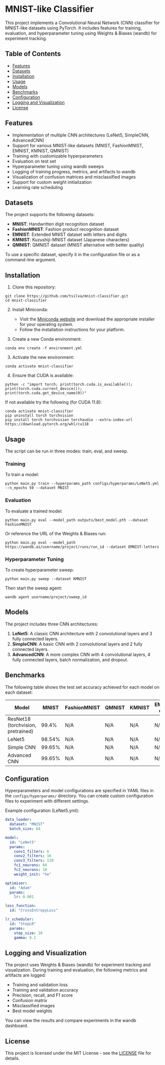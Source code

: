 # MNIST-like Classifier

This project implements a Convolutional Neural Network (CNN) classifier for MNIST-like datasets using PyTorch. It includes features for training, evaluation, and hyperparameter tuning using Weights & Biases (wandb) for experiment tracking.

## Table of Contents

- [Features](#features)
- [Datasets](#datasets)
- [Installation](#installation)
- [Usage](#usage)
- [Models](#models)
- [Benchmarks](#benchmarks)
- [Configuration](#configuration)
- [Logging and Visualization](#logging-and-visualization)
- [License](#license)

## Features

- Implementation of multiple CNN architectures (LeNet5, SimpleCNN, AdvancedCNN)
- Support for various MNIST-like datasets (MNIST, FashionMNIST, EMNIST, KMNIST, QMNIST)
- Training with customizable hyperparameters
- Evaluation on test set
- Hyperparameter tuning using wandb sweeps
- Logging of training progress, metrics, and artifacts to wandb
- Visualization of confusion matrices and misclassified images
- Support for custom weight initialization
- Learning rate scheduling

## Datasets

The project supports the following datasets:

- **MNIST**: Handwritten digit recognition dataset
- **FashionMNIST**: Fashion product recognition dataset
- **EMNIST**: Extended MNIST dataset with letters and digits
- **KMNIST**: Kuzushiji-MNIST dataset (Japanese characters)
- **QMNIST**: QMNIST dataset (MNIST alternative with better quality)

To use a specific dataset, specify it in the configuration file or as a command-line argument.

## Installation

1. Clone this repository:

```
git clone https://github.com/tsilva/mnist-classifier.git
cd mnist-classifier
```

2. Install Miniconda:
   - Visit the [Miniconda website](https://docs.conda.io/en/latest/miniconda.html) and download the appropriate installer for your operating system.
   - Follow the installation instructions for your platform.

3. Create a new Conda environment:

```
conda env create -f environment.yml
```

3. Activate the new environment:

```
conda activate mnist-classifier
```

4. Ensure that CUDA is available:

```
python -c "import torch; print(torch.cuda.is_available()); print(torch.cuda.current_device()); print(torch.cuda.get_device_name(0))"
```

If not available try the following (for CUDA 11.8):

```
conda activate mnist-classifier
pip uninstall torch torchvision
pip install torch torchvision torchaudio --extra-index-url https://download.pytorch.org/whl/cu118
```

## Usage

The script can be run in three modes: train, eval, and sweep.

### Training

To train a model:

```
python main.py train --hyperparams_path configs/hyperparams/LeNet5.yml --n_epochs 50 --dataset MNIST
```

### Evaluation

To evaluate a trained model:

```
python main.py eval --model_path outputs/best_model.pth --dataset FashionMNIST
```

Or reference the URL of the Weights & Biases run:

```
python main.py eval --model_path https://wandb.ai/username/project/runs/run_id --dataset EMNIST-letters
```

### Hyperparameter Tuning

To create hyperparameter sweep:

```
python main.py sweep --dataset KMNIST
```

Then start the sweep agent:

```
wandb agent username/project/sweep_id
```

## Models

The project includes three CNN architectures:

1. **LeNet5**: A classic CNN architecture with 2 convolutional layers and 3 fully connected layers.
2. **SimpleCNN**: A basic CNN with 2 convolutional layers and 2 fully connected layers.
3. **AdvancedCNN**: A more complex CNN with 4 convolutional layers, 4 fully connected layers, batch normalization, and dropout.

## Benchmarks

The following table shows the test set accuracy achieved for each model on each dataset:

| Model                              | MNIST   | FashionMNIST | QMNIST | KMNIST | EMNIST-digits |
|------------------------------------|---------|--------------| ------ | ------ | ------------- |
| ResNet18 (torchvision, pretrained) | 99.4%   | N/A          | N/A    | N/A    | N/A           |
| LeNet5                             | 98.54%  | N/A          | N/A    | N/A    | N/A           |
| Simple CNN                         | 99.65%  | N/A          | N/A    | N/A    | N/A           |
| Advanced CNN                       | 99.65%  | N/A          | N/A    | N/A    | N/A           |

## Configuration

Hyperparameters and model configurations are specified in YAML files in the `configs/hyperparams/` directory. You can create custom configuration files to experiment with different settings.

Example configuration (LeNet5.yml):

```yaml
data_loader:
  dataset: "MNIST"
  batch_size: 64

model:
  id: "LeNet5"
  params:
    conv1_filters: 6
    conv2_filters: 16
    conv3_filters: 120
    fc1_neurons: 84
    fc2_neurons: 10
    weight_init: "he"

optimizer:
  id: "Adam"
  params:
    lr: 0.001

loss_function:
  id: "CrossEntropyLoss"

lr_scheduler:
  id: "StepLR"
  params:
    step_size: 10
    gamma: 0.1
```

## Logging and Visualization

The project uses Weights & Biases (wandb) for experiment tracking and visualization. During training and evaluation, the following metrics and artifacts are logged:

- Training and validation loss
- Training and validation accuracy
- Precision, recall, and F1 score
- Confusion matrix
- Misclassified images
- Best model weights

You can view the results and compare experiments in the wandb dashboard.

## License

This project is licensed under the MIT License - see the [LICENSE](LICENSE) file for details.